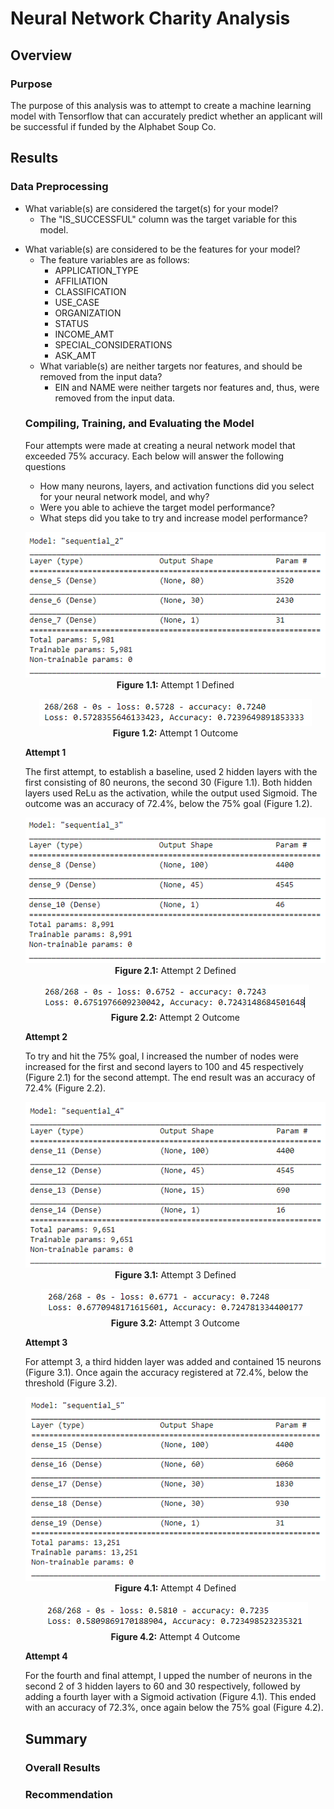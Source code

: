 <h1>Neural Network Charity Analysis</h1>

<h2>Overview</h2>

<h3>Purpose</h3>
<p>
  The purpose of this analysis was to attempt to create a machine learning model with Tensorflow that can accurately predict whether an applicant will be successful if funded by the Alphabet Soup Co.
</p>

<h2>Results</h2>

<h3>Data Preprocessing</h3>

<ul>
  <li>What variable(s) are considered the target(s) for your model?
  <ul><li>The "IS_SUCCESSFUL" column was the target variable for this model.</li></ul></li>
  </ul>
  
<ul>
  <li>What variable(s) are considered to be the features for your model?
  <ul><li>The feature variables are as follows:<ul>
    <li>APPLICATION_TYPE</li>
    <li>AFFILIATION</li>
    <li>CLASSIFICATION</li>
    <li>USE_CASE</li>
    <li>ORGANIZATION</li>
    <li>STATUS</li>
    <li>INCOME_AMT</li>
    <li>SPECIAL_CONSIDERATIONS</li>
    <li>ASK_AMT</li></li></ul></li>
  </ul>
  
<ul>
  <li>What variable(s) are neither targets nor features, and should be removed from the input data?
  <ul><li>EIN and NAME were neither targets nor features and, thus, were removed from the input data.</li></ul></li>
  </ul>

<h3>Compiling, Training, and Evaluating the Model</h3>
<p>Four attempts were made at creating a neural network model that exceeded 75% accuracy.  Each below will answer the following questions
<ul>
  <li>How many neurons, layers, and activation functions did you select for your neural network model, and why?</li>
  <li>Were you able to achieve the target model performance?</li>
  <li>What steps did you take to try and increase model performance?</li>
  </ul>
  
<p align=center>
  <img src='https://github.com/tc9993/neural-network-charity-analysis/blob/main/Resources/attempt1_define.GIF?raw=true' alt='Attempt 1 Defined'><br>
  <b>Figure 1.1:</b> Attempt 1 Defined
</p>
<p align=center>
  <img src='https://github.com/tc9993/neural-network-charity-analysis/blob/main/Resources/attempt1_outcome.GIF?raw=true' alt='Attempt 1 Outcome'><br>
  <b>Figure 1.2:</b> Attempt 1 Outcome
</p>
<p><b>Attempt 1</b></p>
<p>The first attempt, to establish a baseline, used 2 hidden layers with the first consisting of 80 neurons, the second 30 (Figure 1.1).  Both hidden layers used ReLu as the activation, while the output used Sigmoid.  The outcome was an accuracy of 72.4%, below the 75% goal (Figure 1.2).
</p>

<p align=center>
  <img src='https://github.com/tc9993/neural-network-charity-analysis/blob/main/Resources/attempt2_define.GIF?raw=true' alt='Attempt 2 Defined'><br>
  <b>Figure 2.1:</b> Attempt 2 Defined
</p>
<p align=center>
  <img src='https://github.com/tc9993/neural-network-charity-analysis/blob/main/Resources/attemp2_outcome.GIF?raw=true' alt='Attempt 2 Outcome'><br>
  <b>Figure 2.2:</b> Attempt 2 Outcome
</p>
<p><b>Attempt 2</b></p>
<p>
  To try and hit the 75% goal, I increased the number of nodes were increased for the first and second layers to 100 and 45 respectively (Figure 2.1) for the second attempt.  The end result was an accuracy of 72.4% (Figure 2.2).
</p>

<p align=center>
  <img src='https://github.com/tc9993/neural-network-charity-analysis/blob/main/Resources/attempt3_define.GIF?raw=true' alt='Attempt 3 Defined'><br>
  <b>Figure 3.1:</b> Attempt 3 Defined
</p>
<p align=center>
  <img src='https://github.com/tc9993/neural-network-charity-analysis/blob/main/Resources/attempt3_outcome.GIF?raw=true' alt='Attempt 3 Outcome'><br>
  <b>Figure 3.2:</b> Attempt 3 Outcome
</p>
<p><b>Attempt 3</b></p>
<p>
  For attempt 3, a third hidden layer was added and contained 15 neurons (Figure 3.1).  Once again the accuracy registered at 72.4%, below the threshold (Figure 3.2).
</p>

<p align=center>
  <img src='https://github.com/tc9993/neural-network-charity-analysis/blob/main/Resources/attempt4_define.GIF?raw=true' alt='Attempt 4 Defined'><br>
  <b>Figure 4.1:</b> Attempt 4 Defined
</p>
<p align=center>
  <img src='https://github.com/tc9993/neural-network-charity-analysis/blob/main/Resources/attempt4_outcome.GIF?raw=true' alt='Attempt 4 Outcome'><br>
  <b>Figure 4.2:</b> Attempt 4 Outcome
</p>
<p><b>Attempt 4</b></p>
<p>
  For the fourth and final attempt, I upped the number of neurons in the second 2 of 3 hidden layers to 60 and 30 respectively, followed by adding a fourth layer with a Sigmoid activation (Figure 4.1).  This ended with an accuracy of 72.3%, once again below the 75% goal (Figure 4.2).
</p>

<h2>Summary</h2>

<h3>Overall Results</h3>

<h3>Recommendation</h3>
